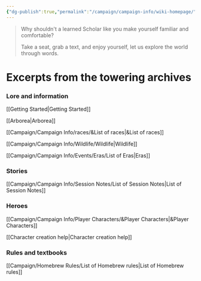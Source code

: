 ```yaml
---
{"dg-publish":true,"permalink":"/campaign/campaign-info/wiki-homepage/","tags":["gardenEntry"]}
---
```



>Why shouldn't a learned Scholar like you make yourself familiar and comfortable?
>
>Take a seat, grab a text, and enjoy yourself, let us explore the world through words.
# Excerpts from the towering archives

### Lore and information

[[Getting Started\|Getting Started]]

[[Arborea\|Arborea]]
 
[[Campaign/Campaign Info/races/&List of races\|&List of races]]

[[Campaign/Campaign Info/Wildlife/Wildlife\|Wildlife]]

[[Campaign/Campaign Info/Events/Eras/List of Eras\|Eras]]

### Stories

[[Campaign/Campaign Info/Session Notes/List of Session Notes\|List of Session Notes]]


### Heroes

[[Campaign/Campaign Info/Player Characters/&Player Characters\|&Player Characters]]

[[Character creation help\|Character creation help]]


### Rules and textbooks

[[Campaign/Homebrew Rules/List of Homebrew rules\|List of Homebrew rules]]



